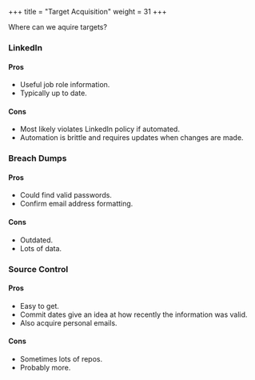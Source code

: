 +++
title = "Target Acquisition"
weight = 31
+++

Where can we aquire targets?

### LinkedIn

#### Pros

- Useful job role information.
- Typically up to date.

#### Cons

- Most likely violates LinkedIn policy if automated.
- Automation is brittle and requires updates when changes are made.


### Breach Dumps

#### Pros

- Could find valid passwords.
- Confirm email address formatting.

#### Cons

- Outdated.
- Lots of data.

### Source Control

#### Pros

- Easy to get.
- Commit dates give an idea at how recently the information was valid.
- Also acquire personal emails.

#### Cons

- Sometimes lots of repos.
- Probably more.
